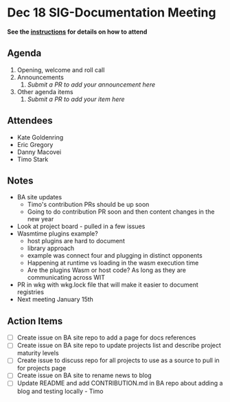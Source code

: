 # Dec 18 SIG-Documentation Meeting

**See the [instructions](../README.md) for details on how to attend**

## Agenda

1. Opening, welcome and roll call
1. Announcements
    1. _Submit a PR to add your announcement here_
1. Other agenda items
    1. _Submit a PR to add your item here_

## Attendees

* Kate Goldenring
* Eric Gregory
* Danny Macovei
* Timo Stark

## Notes

* BA site updates
  * Timo's contribution PRs should be up soon
  * Going to do contribution PR soon and then content changes in the new year
* Look at project board - pulled in a few issues
* Wasmtime plugins example?
  * host plugins are hard to document
  * library approach
  * example was connect four and plugging in distinct opponents
  * Happening at runtime vs loading in the wasm execution time
  * Are the plugins Wasm or host code? As long as they are communicating across WIT
* PR in wkg with wkg.lock file that will make it easier to document registries
* Next meeting January 15th

## Action Items

* [ ] Create issue on BA site repo to add a page for docs references
* [ ] Create issue on BA site repo to update projects list and describe project maturity levels
* [ ] Create issue to discuss repo for all projects to use as a source to pull in for projects page
* [ ] Create issue on BA site to rename news to blog 
* [ ] Update README and add CONTRIBUTION.md in BA repo about adding a blog and testing locally - Timo
